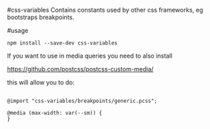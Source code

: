 #css-variables
Contains constants used by other css frameworks, eg bootstraps breakpoints.

#usage

`npm install --save-dev css-variables`

If you want to use in media queries you need to also install
 
https://github.com/postcss/postcss-custom-media/

this will allow you to do:

```pcss

@import "css-variables/breakpoints/generic.pcss";

@media (max-width: var(--sm)) {
}

```
